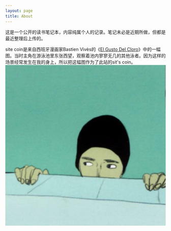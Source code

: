 ```yaml
---
layout: page
title: About
---
```


这是一个公开的读书笔记本，内容纯属个人的记录。笔记未必是近期所做，但都是最近整理后上传的。

site coin是来自西班牙漫画家Bastien Vivès的《[El Gusto Del Cloro](https://www.goodreads.com/book/show/12527783-el-gusto-del-cloro?from_search=true)》中的一幅图。当时主角在游泳池里东张西望，观察着池内寥寥无几的其他泳者。因为这样的场景经常发生在我的身上，所以把这幅图作为了此站的sit's coin。
![sitecoin](/img/sitecoin.png)
